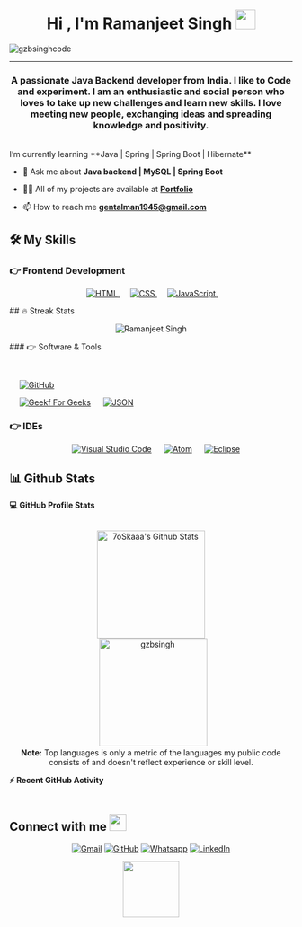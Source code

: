 
<h1 align="center">Hi , I'm Ramanjeet Singh <img src="https://media.giphy.com/media/hvRJCLFzcasrR4ia7z/giphy.gif" width="35"></h1>
<p align="center">
<p align="left"> <img src="https://komarev.com/ghpvc/?username=gzbsingh&label=Profile%20views&color=0e75b6&style=flat" alt="gzbsinghcode" /> </p>
</p>
<hr/>
<h3 align="center">A passionate Java Backend developer from India. I like to Code and experiment. I am an enthusiastic and social person who loves to take up new challenges and learn new skills. I love meeting new people, exchanging ideas and spreading knowledge and positivity.</h3>
<br>
 I’m currently learning **Java | Spring | Spring Boot | Hibernate**

- 💬 Ask me about **Java backend | MySQL | Spring Boot**

- 👨‍💻 All of my projects are available at **[Portfolio](https://gzbsingh.github.io/)**

- 📫 How to reach me **gentalman1945@gmail.com**


## 🛠️ My Skills

### 👉 Frontend Development
<p align="center"> 
  &emsp; 
  <a href="https://www.w3.org/html/" target="_blank"> 
   <img alt="HTML" src="https://img.shields.io/badge/HTML5%20-%23E34F26.svg?style=plastic&logo=html5&logoColor=white">
  </a>   
  &emsp;
  <a href="https://www.w3schools.com/css/" target="_blank">
    <img alt="CSS" src="https://img.shields.io/badge/CSS%20-%231572B6.svg?style=plastic&logo=css3&logoColor=white">
  </a> 
	&emsp;
  <a href="https://developer.mozilla.org/en-US/docs/Web/JavaScript" target="_blank"> 
     <img alt="JavaScript" src="https://img.shields.io/badge/JavaScript%20-%23F7DF1E.svg?style=plastic&logo=javascript&logoColor=black">
   </a>
	&emsp;

</p>
## 🔥 Streak Stats

<p align="center"><img src="https://github-readme-streak-stats.herokuapp.com/?user=gzbsingh&theme=merko" alt="Ramanjeet Singh" /></p>
 ### 👉 Software & Tools
 
<p align="center">
  &emsp;
   
  &emsp;
    <a href="github.com/gzbsingh"><img alt="GitHub" src="https://img.shields.io/badge/github-%23181717.svg?style=plastic&logo=github&logoColor=white"></a>
  &emsp;
  
  &emsp;
    <a href="#"><img alt="Geekf For Geeks" src="https://img.shields.io/badge/geeksforgeeks-%230F9D58.svg?style=plastic&logo=geeksforgeeks&logoColor=white"></a>
  &emsp;
    <a href="#"><img alt="JSON" img src="https://img.shields.io/badge/json-%23000000.svg?style=plastic&logo=json&logoColor=white"></a>
</p>

 ### 👉 IDEs
 
<p align="center">
  &emsp;
    <a href="#"><img alt="Visual Studio Code" src="https://img.shields.io/badge/Visual%20Studio%20Code-0078d7.svg?style=plastic&logo=visual-studio-code&logoColor=white"></a>
  &emsp;
    <a href="#"><img alt="Atom" src="https://img.shields.io/badge/atom-%2366595C.svg?&style=plastic&logo=atom&logoColor=white" /></a>
  &emsp;
    <a href="#"><img alt="Eclipse" src="https://img.shields.io/badge/eclipse%20ide-%232C2255.svg?&style=plastic&logo=eclipse%20ide&logoColor=white" /></a>
</p>


## 📊 Github Stats

  <summary><b>💻 GitHub Profile Stats</b></summary>
  <br/> 
  <p align="center">
    <a href="https://github.com/gzbsingh/github-readme-stats"><img alt="7oSkaaa's Github Stats" src="https://github-readme-stats.vercel.app/api?username=gzbsingh&show_icons=true&count_private=true&theme=merko" height="192px"/></a>
<br/>
  &nbsp;
	  <img src="https://github-readme-stats.vercel.app/api/top-langs?username=gzbsingh&langs_count=10&show_icons=true&locale=en&layout=compact&theme=merko" alt="gzbsingh" height="192px"/>
  <br/>
  <b>Note:</b> Top languages is only a metric of the languages my public code consists of and doesn't reflect experience or skill level.
  </p>


  <summary><b>⚡ Recent GitHub Activity</b></summary>
  <br/>
 <!-- GitHub Activity Graph -->
<!-- <img src="https://ghchart.rshah.org/013220/gzbsingh" alt="gzbsingh's Blue Github Chart" />
 -->
<!--<img src="https://github-readme-activity-graph.cyclic.app/graph?username=gzbsingh&theme=merko"/>-->


## Connect with me <img src="https://media.giphy.com/media/iY8CRBdQXODJSCERIr/giphy.gif" width="30px">
<p align="center">
	<a href="mailto:gentalman1945@gmail.com" target="_blank"><img img src="https://img.shields.io/badge/gmail-%23EA4335.svg?style=plastic&logo=gmail&logoColor=white" alt="Gmail"/></a>
	<a href="https://github.com/gzbsingh" target="_blank"><img src="https://img.shields.io/badge/github-%23181717.svg?style=plastic&logo=github&logoColor=white" alt="GitHub"/></a>
	<a href="https://wa.me/9354185068" target="_blank"><img src="https://img.shields.io/badge/whatsapp-%2325D366.svg?style=plastic&logo=whatsapp&logoColor=white" alt="Whatsapp"/></a>
	<a href="https://www.linkedin.com/in/raman0001/" target="_blank"><img src="https://img.shields.io/badge/linkedin-%230A66C2.svg?style=plastic&logo=linkedin&logoColor=white" alt="LinkedIn"/></a>
	

<div id="header" align="center">
 <a href="https://gzbsingh.github.io/"> <img src="https://image.shutterstock.com/image-vector/portfolio-word-banner-vector-illustration-260nw-1200433627.jpg" width="100"/></a>
</div></p>
